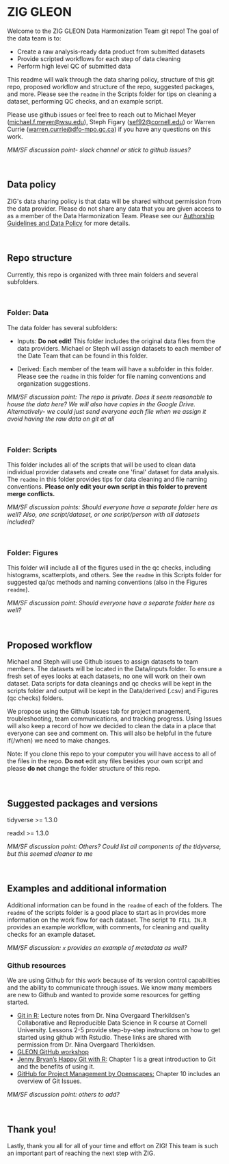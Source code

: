 # ZIG GLEON

Welcome to the ZIG GLEON Data Harmonization Team git repo! The goal of the data team is to: 

* Create a raw analysis-ready data product from submitted datasets
* Provide scripted workflows for each step of data cleaning
* Perform high level QC of submitted data

This readme will walk through the data sharing policy, structure of this git repo, proposed workflow and structure of the repo, suggested packages, and more. Please see the `readme` in the Scripts folder for tips on cleaning a dataset, performing QC checks, and an example script.

Please use github issues or feel free to reach out to Michael Meyer (michael.f.meyer@wsu.edu), Steph Figary (sef92@cornell.edu) or Warren Currie (warren.currie@dfo-mpo.gc.ca) if you have any questions on this work.  

*MM/SF discussion point- slack channel or stick to github issues?*

<br>

## Data policy

ZIG's data sharing policy is that data will be shared without permission from the data provider. Please do not share any data that you are given access to as a member of the Data Harmonization Team. Please see our [Authorship Guidelines and Data Policy](https://docs.google.com/document/d/1v-Wg50qSCBuFWXFg-B3PdfiEKz__8iJr3IeyCUpfKgU/edit?usp=sharing) for more details.

<br>

## Repo structure

Currently, this repo is organized with three main folders and several subfolders.

<br>

### Folder: Data

The data folder has several subfolders:

* Inputs: **Do not edit!** This folder includes the original data files from the data providers. Michael or Steph will assign datasets to each member of the Date Team that can be found in this folder.
  
* Derived: Each member of the team will have a subfolder in this folder. Please see the `readme` in this folder for file naming conventions and organization suggestions.

*MM/SF discussion point: The repo is private. Does it seem reasonable to house the data here? We will also have copies in the Google Drive. Alternatively- we could just send everyone each file when we assign it avoid having the raw data on git at all*

<br>

### Folder: Scripts

This folder includes all of the scripts that will be used to clean data individual provider datasets and create one 'final' dataset for data analysis. The `readme` in this folder provides tips for data cleaning and file naming conventions. **Please only edit your own script in this folder to prevent merge conflicts.**

*MM/SF discussion points: Should everyone have a separate folder here as well? Also, one script/dataset, or one script/person with all datasets included?*

<br>

### Folder: Figures

This folder will include all of the figures used in the qc checks,  including histograms, scatterplots, and others. See the `readme` in this Scripts folder for suggested qa/qc methods and naming conventions (also in the Figures `readme`).

*MM/SF discussion point: Should everyone have a separate folder here as well?*

<br>


## Proposed workflow 

Michael and Steph will use Github issues to assign datasets to team members. The datasets will be located in the Data/inputs folder. To ensure a fresh set of eyes looks at each datasets, no one will work on their own dataset. Data scripts for data cleanings and qc checks will be kept in the scripts folder and output will be kept in the Data/derived (.csv) and Figures (qc checks) folders. 

We propose using the Github Issues tab for project management, troubleshooting, team communications, and tracking progress. Using Issues will also keep a record of how we decided to clean the data in a place that everyone can see and comment on. This will also be helpful in the future if(/when) we need to make changes.

Note: If you clone this repo to your computer you will have access to all of the files in the repo. **Do not** edit any files besides your own script and please **do not** change the folder structure of this repo.

<br>

## Suggested packages and versions
tidyverse >= 1.3.0

readxl >= 1.3.0

*MM/SF discussion point: Others? Could list all components of the tidyverse, but this seemed cleaner to me*

<br>

## Examples and additional information

Additional information can be found in the `readme` of each of the folders. The `readme` of the scripts folder is a good place to start as in provides more information on the work flow for each dataset. The script `TO FILL IN.R` provides an example workflow, with comments, for cleaning and quality checks for an example dataset. 

*MM/SF discussion: `x` provides an example of metadata as well?*
<br>


### Github resources

We are using Github for this work because of its version control capabilities and the ability to communicate through issues. We know many members are new to Github and wanted to provide some resources for getting started. 

* [Git in R:](https://nt246.github.io/NTRES-6100-data-science/lesson2-rmarkdown-github.html) Lecture notes from Dr. Nina Overgaard Therkildsen's Collaborative and Reproducible Data Science in R course at Cornell University. Lessons 2-5 provide step-by-step instructions on how to get started using github with Rstudio. These links are shared with permission from Dr. Nina Overgaard Therkildsen.
* [GLEON GitHub workshop](https://www.youtube.com/watch?v=B-FHx4l1BNU)
* [Jenny Bryan’s Happy Git with R:](https://happygitwithr.com/big-picture.html) Chapter 1 is a great introduction to Git and the benefits of using it.
* [GitHub for Project Management by Openscapes:](https://openscapes.github.io/series/github-issues.html) Chapter 10 includes an overview of Git Issues.

*MM/SF discussion point: others to add?*

<br>

## Thank you!

Lastly, thank you all for all of your time and effort on ZIG! This team is such an important part of reaching the next step with ZIG.